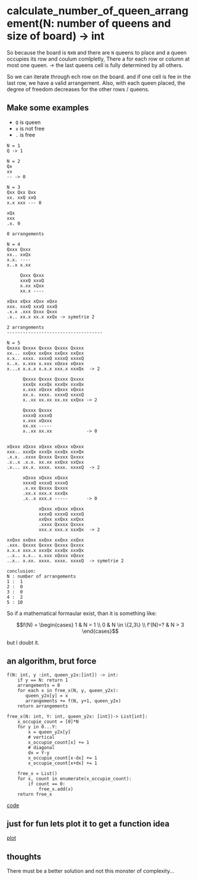 # calculate_number_of_queen_arrangement(N: number of queens and size of board) -> int

So because the board is `N`x`N` and there are `N`  queens to place and a queen occupies its row and coulum comlpletly, There a for each row or column at most one queen. -> the last queens cell is fully determined by all others.

So we can iterate through ech row on the board. and if one cell is fee in the last row, we have a valid arrangement.
Also, with each queen placed, the degree of freedom decreases for the other rows / queens.

## Make some examples

- `Q` is queen
- `x` is not free
- `.` is free

```text
N = 1
Q -> 1

N = 2
Qx
xx 
-- -> 0

N = 3
Qxx Qxx Qxx
xx. xxQ xxQ
x.x xxx --- 0

xQx
xxx
.x. 0

0 arrangements

N = 4
Qxxx Qxxx   
xx.. xxQx 
x.x. ---- 
x..x x.xx

     Qxxx Qxxx
     xxxQ xxxQ
     x.xx xQxx
     xx.x ----

xQxx xQxx xQxx xQxx  
xxx. xxxQ xxxQ xxxQ
.x.x .xxx Qxxx Qxxx
.x.. xx.x xx.x xxQx -> symetrie 2

2 arrangements
------------------------------------

N = 5
Qxxxx Qxxxx Qxxxx Qxxxx Qxxxx
xx... xxQxx xxQxx xxQxx xxQxx
x.x.. xxxx. xxxxQ xxxxQ xxxxQ
x..x. x.xxx x.xxx xQxxx xQxxx
x...x x.x.x x.x.x xxx.x xxxQx  -> 2

      Qxxxx Qxxxx Qxxxx Qxxxx
      xxxQx xxxQx xxxQx xxxQx
      x.xxx xQxxx xQxxx xQxxx
      xx.x. xxxx. xxxxQ xxxxQ
      x..xx xx.xx xx.xx xxQxx -> 2

      Qxxxx Qxxxx 
      xxxxQ xxxxQ 
      x.xxx xQxxx 
      xx.xx ----- 
      x..xx xx.xx             -> 0


xQxxx xQxxx xQxxx xQxxx xQxxx
xxx.. xxxQx xxxQx xxxQx xxxQx
.x.x. .xxxx Qxxxx Qxxxx Qxxxx
.x..x .x.x. xx.xx xxQxx xxQxx
.x... xx.x. xxxx. xxxx. xxxxQ  -> 2

      xQxxx xQxxx xQxxx 
      xxxxQ xxxxQ xxxxQ 
      .x.xx Qxxxx Qxxxx 
      .xx.x xxx.x xxxQx 
      .x..x xxx.x -----       -> 0

            xQxxx xQxxx xQxxx
            xxxxQ xxxxQ xxxxQ
            xxQxx xxQxx xxQxx
            .xxxx Qxxxx Qxxxx
            xxx.x xxx.x xxxQx  -> 2

xxQxx xxQxx xxQxx xxQxx xxQxx
.xxx. Qxxxx Qxxxx Qxxxx Qxxxx
x.x.x xxx.x xxxQx xxxQx xxxQx
..x.. x.x.. x.xxx xQxxx xQxxx
..x.. x.xx. xxxx. xxxx. xxxxQ  -> symetrie 2
```

```text
conclusion:
N : number of arrangements
1 :  1
2 :  0
3 :  0
4 :  2
5 : 10
```

So if a mathematical formaular exist, than it is something like:

```math
f(N) = 
\begin{cases}
    1 &   N = 1 \\
    0 & N \in \{2,3\} \\
    f'(N)=? & N > 3  
\end{cases}
```

but I doubt it.

## an algorithm, brut force

```pseudo
f(N: int, y :int, queen_y2x:[int]) -> int:
    if y == N: return 1
    arrangements = 0
    for each x in free_x(N, y, queen_y2x):
       queen_y2x[y] = x
       arrangements += f(N, y+1, queen_y2x)
    return arrangements

free_x(N: int, Y: int, queen_y2x: [int])-> List[int]:
    x_occupie_count = [0]*N
    for y in 0...Y:
        x = queen_y2x[y]
        # vertical
        x_occupie_count[x] += 1
        # diagonal
        dx = Y-y
        x_occupie_count[x-dx] += 1
        x_occupie_count[x+dx] += 1
    
    free_x = List()
    for x, count in enumerate(x_occupie_count):
        if count == 0:
            free_x.add(x)
    return free_x
```

[code](solution.py)

## just for fun lets plot it to get a function idea

[plot](plot.py)

## thoughts

There must be a better solution and not this monster of complexity...
